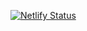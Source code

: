 [![Netlify Status](https://api.netlify.com/api/v1/badges/a46562d4-32e5-420b-a907-3a234e6bfad6/deploy-status)](https://app.netlify.com/sites/ozzymand/deploys)
